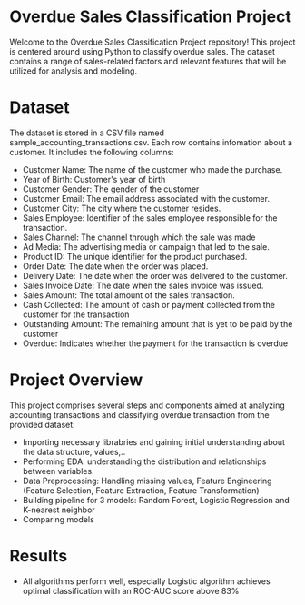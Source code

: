 # Overdue Sales Classification Project

Welcome to the Overdue Sales Classification Project repository! This project is centered around using Python to classify overdue sales. The dataset contains a range of sales-related factors and relevant features that will be utilized for analysis and modeling.

# Dataset
The dataset is stored in a CSV file named sample_accounting_transactions.csv. Each row contains infomation about a customer. It includes the following columns:
- Customer Name:  The name of the customer who made the purchase.
- Year of Birth: Customer's year of birth
- Customer Gender: The gender of the customer
- Customer Email: The email address associated with the customer.
- Customer City: The city where the customer resides.
- Sales Employee: Identifier of the sales employee responsible for the transaction.
- Sales Channel: The channel through which the sale was made
- Ad Media: The advertising media or campaign that led to the sale.
- Product ID: The unique identifier for the product purchased.
- Order Date: The date when the order was placed.
- Delivery Date: The date when the order was delivered to the customer.
- Sales Invoice Date: The date when the sales invoice was issued.
- Sales Amount: The total amount of the sales transaction.
- Cash Collected: The amount of cash or payment collected from the customer for the transaction
- Outstanding Amount: The remaining amount that is yet to be paid by the customer
- Overdue: Indicates whether the payment for the transaction is overdue

# Project Overview
This project comprises several steps and components aimed at analyzing accounting transactions and classifying overdue transaction from the provided dataset:
- Importing necessary librabries and gaining initial understanding about the data structure, values,..
- Performing EDA: understanding the distribution and relationships between variables.
- Data Preprocessing: Handling missing values, Feature Engineering (Feature Selection, Feature Extraction, Feature Transformation)
- Building pipeline for 3 models: Random Forest, Logistic Regression and K-nearest neighbor
- Comparing models

# Results
- All algorithms perform well, especially Logistic algorithm achieves optimal classification with an ROC-AUC score above 83%
